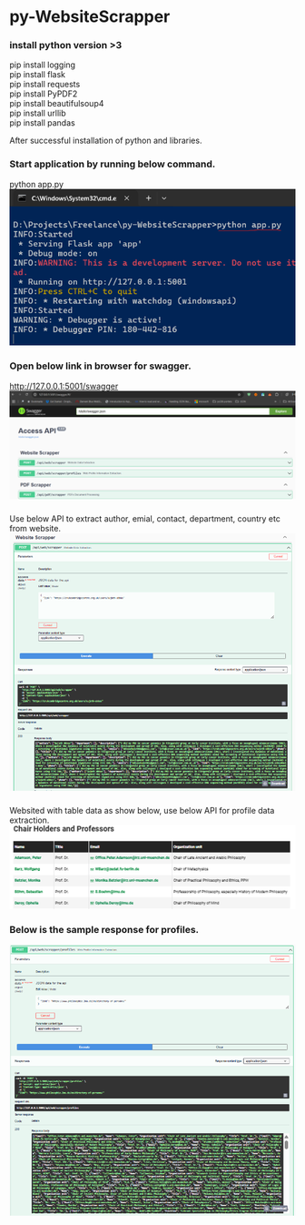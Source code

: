 # py-WebsiteScrapper

### install python version >3
pip install logging  
pip install flask  
pip install requests  
pip install PyPDF2  
pip install beautifulsoup4  
pip install urllib  
pip install pandas  

After successful installation of python and libraries.

### Start application by running below command.
python app.py  
![Alt text](https://raw.githubusercontent.com/balachander1205/py-WebsiteScrapper/master/image2.png) 

### Open below link in browser for swagger.
http://127.0.0.1:5001/swagger
![Alt text](https://raw.githubusercontent.com/balachander1205/py-WebsiteScrapper/master/image1.png)

###  
Use below API to extract author, emial, contact, department, country etc from website.  
![Alt text](https://raw.githubusercontent.com/balachander1205/py-WebsiteScrapper/master/image5.png)  

###  
Websited with table data as show below, use below API for profile data extraction.  
![Alt text](https://raw.githubusercontent.com/balachander1205/py-WebsiteScrapper/master/image3.png)  

###  Below is the sample response for profiles.
![Alt text](https://raw.githubusercontent.com/balachander1205/py-WebsiteScrapper/master/image4.png)